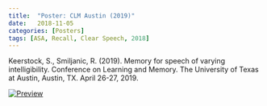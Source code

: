 ```yaml
---
title:  "Poster: CLM Austin (2019)"
date:   2018-11-05
categories: [Posters]
tags: [ASA, Recall, Clear Speech, 2018]
---
```

Keerstock, S., Smiljanic, R. (2019). Memory for speech of varying intelligibility. Conference on Learning and Memory. The University of Texas at Austin, Austin, TX. April
26-27, 2019.

<a href="https://skrstck.github.io/files/CLM_2019.pdf"> <img alt="Preview" src="https://skrstck.github.io/files/1pSCb51-thumb.png"> 
